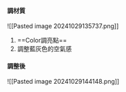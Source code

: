 #### 調材質
![[Pasted image 20241029135737.png]]
1. ==Color調亮點==
2. 調整藍灰色的空氣感

#### 調整後
![[Pasted image 20241029144148.png]]
